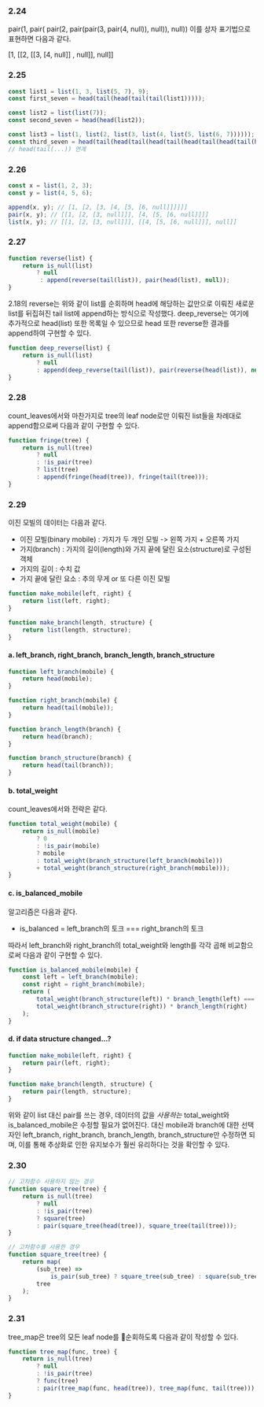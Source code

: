### 2.24

pair(1, pair( pair(2, pair(pair(3, pair(4, null)), null)), null))
이를 상자 표기법으로 표현하면 다음과 같다.

[1, [[2, [[3, [4, null]] , null]], null]]


### 2.25

```js
const list1 = list(1, 3, list(5, 7), 9);
const first_seven = head(tail(head(tail(tail(list1)))));

const list2 = list(list(7));
const second_seven = head(head(list2));

const list3 = list(1, list(2, list(3, list(4, list(5, list(6, 7))))));
const third_seven = head(tail(head(tail(head(tail(head(tail(head(tail(head(tail(list3))))))))))));
// head(tail(...)) 연계
```

### 2.26

```js
const x = list(1, 2, 3);
const y = list(4, 5, 6);

append(x, y); // [1, [2, [3, [4, [5, [6, null]]]]]]
pair(x, y); // [[1, [2, [3, null]]], [4, [5, [6, null]]]]
list(x, y); // [[1, [2, [3, null]]], [[4, [5, [6, null]]], null]]
```


### 2.27

```js
function reverse(list) {  
    return is_null(list)  
        ? null
         : append(reverse(tail(list)), pair(head(list), null));  
}
```

2.18의 reverse는 위와 같이 list를 순회하며 head에 해당하는 값만으로 이뤄진 새로운 list를 뒤집혀진 tail list에 append하는 방식으로 작성했다. deep_reverse는 여기에 추가적으로 head(list) 또한 목록일 수 있으므로 head 또한 reverse한 결과를 append하여 구현할 수 있다.

```js
function deep_reverse(list) {
	return is_null(list)
		? null
		: append(deep_reverse(tail(list)), pair(reverse(head(list)), null));
}
```


### 2.28

count_leaves에서와 마찬가지로 tree의 leaf node로만 이뤄진 list들을 차례대로 append함으로써 다음과 같이 구현할 수 있다.

```js
function fringe(tree) {
	return is_null(tree)
		? null
		: !is_pair(tree)
		? list(tree)
		: append(fringe(head(tree)), fringe(tail(tree)));
}
```


### 2.29

이진 모빌의 데이터는 다음과 같다.
* 이진 모빌(binary mobile) : 가지가 두 개인 모빌 -> 왼쪽 가지 + 오른쪽 가지
* 가지(branch) : 가지의 길이(length)와 가지 끝에 달린 요소(structure)로 구성된 객체
* 가지의 길이 : 수치 값
* 가지 끝에 달린 요소 : 추의 무게 or 또 다른 이진 모빌

```js
function make_mobile(left, right) {
	return list(left, right);
}

function make_branch(length, structure) {
	return list(length, structure);
}
```

#### a. left_branch, right_branch, branch_length, branch_structure
```js
function left_branch(mobile) {
	return head(mobile);
}

function right_branch(mobile) {
	return head(tail(mobile));
}

function branch_length(branch) {
	return head(branch);
}

function branch_structure(branch) {
	return head(tail(branch));
}
```

#### b. total_weight

count_leaves에서와 전략은 같다.

```js
function total_weight(mobile) {
	return is_null(mobile)
		? 0
		: !is_pair(mobile)
		? mobile
		: total_weight(branch_structure(left_branch(mobile)))
		+ total_weight(branch_structure(right_branch(mobile)));
}
```

#### c. is_balanced_mobile

알고리즘은 다음과 같다.

- is_balanced = left_branch의 토크 === right_branch의 토크

따라서 left_branch와 right_branch의 total_weight와 length를 각각 곱해 비교함으로써 다음과 같이 구현할 수 있다.

```js
function is_balanced_mobile(mobile) {
	const left = left_branch(mobile);
	const right = right_branch(mobile);
	return (
		total_weight(branch_structure(left)) * branch_length(left) ===
		total_weight(branch_structure(right)) * branch_length(right)
	);
}
```

#### d. if data structure changed...?

```js
function make_mobile(left, right) {
	return pair(left, right);
}

function make_branch(length, structure) {
	return pair(length, structure);
}
```

위와 같이 list 대신 pair를 쓰는 경우, 데이터의 값을 *사용하는* total_weight와 is_balanced_mobile은 수정할 필요가 없어진다. 대신 mobile과 branch에 대한 선택자인 left_branch, right_branch, branch_length, branch_structure만 수정하면 되며, 이를 통해 추상화로 인한 유지보수가 훨씬 유리하다는 것을 확인할 수 있다.


### 2.30

```js
// 고차함수 사용하지 않는 경우
function square_tree(tree) {
	return is_null(tree)
		? null
		: !is_pair(tree)
		? square(tree)
		: pair(square_tree(head(tree)), square_tree(tail(tree)));
}

// 고차함수를 사용한 경우
function square_tree(tree) {
	return map(
		(sub_tree) =>
			is_pair(sub_tree) ? square_tree(sub_tree) : square(sub_tree),
		tree
	);
}
```


### 2.31

tree_map은 tree의 모든 leaf node를 순회하도록 다음과 같이 작성할 수 있다.

```js
function tree_map(func, tree) {
	return is_null(tree)
		? null
		: !is_pair(tree)
		? func(tree)
		: pair(tree_map(func, head(tree)), tree_map(func, tail(tree)));
} 
```

